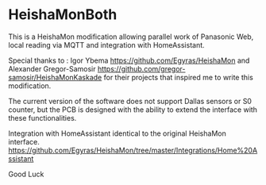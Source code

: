 # HeishaMonBoth
This is a HeishaMon modification allowing parallel work of Panasonic Web, local reading via MQTT and integration with HomeAssistant.

Special thanks to :
Igor Ybema https://github.com/Egyras/HeishaMon 
and 
Alexander Gregor-Samosir https://github.com/gregor-samosir/HeishaMonKaskade
for their projects that inspired me to write this modification.

The current version of the software does not support Dallas sensors or S0 counter, but the PCB is designed with the ability to extend the interface with these functionalities.

Integration with HomeAssistant identical to the original HeishaMon interface. https://github.com/Egyras/HeishaMon/tree/master/Integrations/Home%20Assistant

Good Luck

